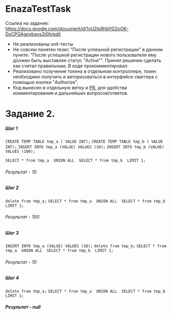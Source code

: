 # EnazaTestTask

Ссылка на задание:
https://docs.google.com/document/d/1vU2ip9hbYG2oO6-DsCPGAgovbays2t0h/edit
- Не реализованы unit-тесты
- Не совсем понятен тезис "После успешной регистрации" в данном пункте: "После успешной регистрации нового пользователя ему должен быть выставлен статус "Active"". Принял решение сделать как считал правильным. В коде прокомментировал. 
- Реализовано получение токена в отдельном контроллере, токен необходимо получить и авторизоваться в интерфейсе сваггера с помощью кнопки "Authorize".
- Код вынесен в отдельную ветку и [PR](https://github.com/smarttty/EnazaTestTask/pull/1), для удобства комментирования и дальнейших вопросов/ответов. 

# Задание 2.
##### Шаг 1
`CREATE TEMP TABLE tmp_a ( VALUE INT);`
`CREATE TEMP TABLE tmp_b ( VALUE INT);`
`INSERT INTO tmp_a (VALUE) VALUES (10);`
`INSERT INTO tmp_b (VALUE) VALUES (100);`

``SELECT * from tmp_a 
UNION ALL 
SELECT * from tmp_b 
LIMIT 1;``
###### Результат - 10

##### Шаг 2

``delete from tmp_a;``
``SELECT * from tmp_a 
UNION ALL 
SELECT * from tmp_b 
LIMIT 1;``

###### Результат - 100

##### Шаг 3

``INSERT INTO tmp_a (VALUE) VALUES (10);``
``delete from tmp_b;``
``SELECT * from tmp_a 
UNION ALL 
SELECT * from tmp_b 
LIMIT 1;``

###### Результат - 10

##### Шаг 4

``delete from tmp_a;``
``SELECT * from tmp_a 
UNION ALL 
SELECT * from tmp_b 
LIMIT 1;``

##### Результат - null

